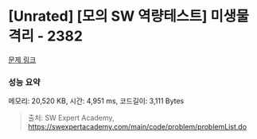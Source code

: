 # [Unrated] [모의 SW 역량테스트] 미생물 격리 - 2382 

[문제 링크](https://swexpertacademy.com/main/code/problem/problemDetail.do?contestProbId=AV597vbqAH0DFAVl) 

### 성능 요약

메모리: 20,520 KB, 시간: 4,951 ms, 코드길이: 3,111 Bytes



> 출처: SW Expert Academy, https://swexpertacademy.com/main/code/problem/problemList.do